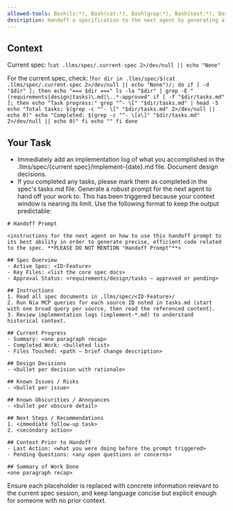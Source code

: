 ```yaml
---
allowed-tools: Bash(ls:*), Bash(cat:*), Bash(grep:*), Bash(test:*), Bash(find:*)
description: Handoff a specification to the next agent by generating a robust prompt.
---
```


## Context

Current spec: !`cat .llms/spec/.current-spec 2>/dev/null || echo "None"`

For the current spec, check:
!`for dir in .llms/spec/$(cat .llms/spec/.current-spec 2>/dev/null || echo "None")/; do
    if [ -d "$dir" ]; then
        echo "=== $dir ==="
        ls -la "$dir" | grep -E "(requirements|design|tasks)\.md|\..*-approved"
        if [ -f "$dir/tasks.md" ]; then
            echo "Task progress:"
            grep "^- \[" "$dir/tasks.md" | head -5
            echo "Total tasks: $(grep -c "^- \[" "$dir/tasks.md" 2>/dev/null || echo 0)"
            echo "Completed: $(grep -c "^- \[x\]" "$dir/tasks.md" 2>/dev/null || echo 0)"
        fi
        echo ""
    fi
done`

## Your Task

- Immediately add an implementation log of what you accomplished in the .llms/spec/{current spec}/implement-{date}.md file. Document design decisions.
- If you completed any tasks, please mark them as completed in the spec's tasks.md file.
Generate a robust prompt for the next agent to hand off your work to. This has been triggered because your context window is nearing its limit. Use the following format to keep the output predictable:

```
# Handoff Prompt

<instructions for the next agent on how to use this handoff prompt to its best ability in order to generate precise, efficient code related to the spec. **PLEASE DO NOT MENTION "Handoff Prompt"**>

## Spec Overview
- Active Spec: <ID-Feature>
- Key Files: <list the core spec docs>
- Approval Status: <requirements/design/tasks — approved or pending>

## Instructions
1. Read all spec documents in .llms/spec/<ID-Feature>/
2. Run Nia MCP queries for each source ID noted in tasks.md (start with one broad query per source, then read the referenced content).
3. Review implementation logs (implement-*.md) to understand historical context.

## Current Progress
- Summary: <one paragraph recap>
- Completed Work: <bulleted list>
- Files Touched: <path — brief change description>

## Design Decisions
- <bullet per decision with rationale>

## Known Issues / Risks
- <bullet per issue>

## Known Obscurities / Annoyances
- <bullet per obscure detail>

## Next Steps / Recommendations
1. <immediate follow-up task>
2. <secondary action>

## Context Prior to Handoff
- Last Action: <what you were doing before the prompt triggered>
- Pending Questions: <any open questions or concerns>

## Summary of Work Done
<one paragraph recap>
```

Ensure each placeholder is replaced with concrete information relevant to the current spec session, and keep language concise but explicit enough for someone with no prior context.
